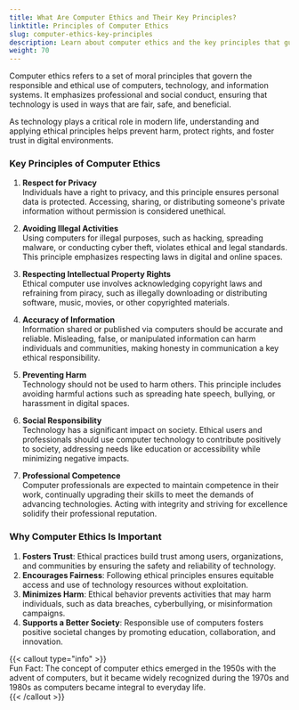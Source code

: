 ```yaml
---
title: What Are Computer Ethics and Their Key Principles?
linktitle: Principles of Computer Ethics
slug: computer-ethics-key-principles
description: Learn about computer ethics and the key principles that guide ethical behavior and responsible use of computers and technology.
weight: 70
---
```


Computer ethics refers to a set of moral principles that govern the responsible and ethical use of computers, technology, and information systems. It emphasizes professional and social conduct, ensuring that technology is used in ways that are fair, safe, and beneficial.

As technology plays a critical role in modern life, understanding and applying ethical principles helps prevent harm, protect rights, and foster trust in digital environments.

### Key Principles of Computer Ethics

1. **Respect for Privacy**  
   Individuals have a right to privacy, and this principle ensures personal data is protected. Accessing, sharing, or distributing someone's private information without permission is considered unethical.

2. **Avoiding Illegal Activities**  
   Using computers for illegal purposes, such as hacking, spreading malware, or conducting cyber theft, violates ethical and legal standards. This principle emphasizes respecting laws in digital and online spaces.

3. **Respecting Intellectual Property Rights**  
   Ethical computer use involves acknowledging copyright laws and refraining from piracy, such as illegally downloading or distributing software, music, movies, or other copyrighted materials.

4. **Accuracy of Information**  
   Information shared or published via computers should be accurate and reliable. Misleading, false, or manipulated information can harm individuals and communities, making honesty in communication a key ethical responsibility.

5. **Preventing Harm**  
   Technology should not be used to harm others. This principle includes avoiding harmful actions such as spreading hate speech, bullying, or harassment in digital spaces.

6. **Social Responsibility**  
   Technology has a significant impact on society. Ethical users and professionals should use computer technology to contribute positively to society, addressing needs like education or accessibility while minimizing negative impacts.

7. **Professional Competence**  
   Computer professionals are expected to maintain competence in their work, continually upgrading their skills to meet the demands of advancing technologies. Acting with integrity and striving for excellence solidify their professional reputation.

### Why Computer Ethics Is Important

1. **Fosters Trust**: Ethical practices build trust among users, organizations, and communities by ensuring the safety and reliability of technology.
2. **Encourages Fairness**: Following ethical principles ensures equitable access and use of technology resources without exploitation.
3. **Minimizes Harm**: Ethical behavior prevents activities that may harm individuals, such as data breaches, cyberbullying, or misinformation campaigns.
4. **Supports a Better Society**: Responsible use of computers fosters positive societal changes by promoting education, collaboration, and innovation.

{{< callout type="info" >}}  
Fun Fact: The concept of computer ethics emerged in the 1950s with the advent of computers, but it became widely recognized during the 1970s and 1980s as computers became integral to everyday life.  
{{< /callout >}}
